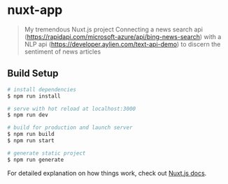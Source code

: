 # nuxt-app

> My tremendous Nuxt.js project
> Connecting a news search api (https://rapidapi.com/microsoft-azure/api/bing-news-search) with a NLP api (https://developer.aylien.com/text-api-demo) to discern the sentiment of news articles

## Build Setup

``` bash
# install dependencies
$ npm run install

# serve with hot reload at localhost:3000
$ npm run dev

# build for production and launch server
$ npm run build
$ npm run start

# generate static project
$ npm run generate
```

For detailed explanation on how things work, check out [Nuxt.js docs](https://nuxtjs.org).
